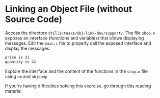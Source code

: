 # Linking an Object File (without Source Code)

Access the directory `drills/tasks/obj-link-dev/support/`.
The file `shop.o` exposes an interface (functions and variables) that allows displaying messages.
Edit the `main.c` file to properly call the exposed interface and display the messages:

```bash
price is 21
quantity is 42
```

Explore the interface and the content of the functions in the `shop.o` file using `nm` and `objdump`.

If you're having difficulties solving this exercise, go through [this](../../../reading/linking.md) reading material.
